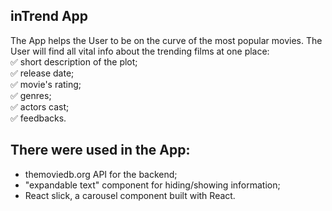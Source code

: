 ## inTrend App
The App helps the User to be on the curve of the most popular movies. The User will find all vital info about the trending films at one place:
<br/>✅ short description of the plot;
<br/>✅ release date; 
<br/>✅ movie's rating;
<br/>✅ genres;
<br/>✅ actors cast;
<br/>✅ feedbacks.

## There were used in the App:
+ themoviedb.org API for the backend;
+ "expandable text" component for hiding/showing information;
+ React slick, a carousel component built with React.
